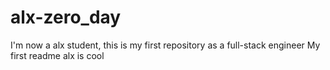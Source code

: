 # alx-zero_day
I'm now a alx student, this is my first repository as a full-stack engineer
My first readme
alx is cool
